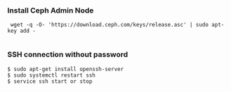 ### Install Ceph Admin Node
```
 wget -q -O- 'https://download.ceph.com/keys/release.asc' | sudo apt-key add -


```

### SSH connection without password
```
$ sudo apt-get install openssh-server
$ sudo systemctl restart ssh
$ service ssh start or stop


```

